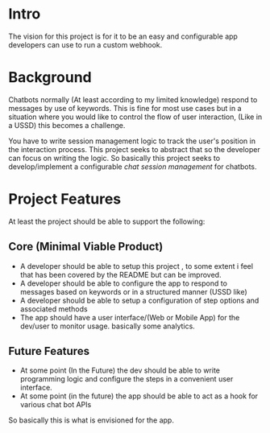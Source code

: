 # Intro
The vision for this project is for it to be an easy and configurable
app developers can use to run a custom webhook.

# Background
Chatbots normally (At least according to my limited knowledge) respond to messages by use of keywords.
This is fine for most use cases but in a situation where you would like to control the flow of user interaction,
(Like in a USSD) this becomes a challenge.

You have to write session management logic to track the user's position in the interaction process. This project seeks to abstract that so the developer can focus on writing the logic.
So basically this project seeks to develop/implement a configurable *chat session management* for chatbots.

# Project Features

At least the project should be able to support the following:

## Core (Minimal Viable Product)
- A developer should be able to setup this project , to some extent i feel that has been covered by the README but can be improved.
- A developer should be able to configure the app to respond to messages based on keywords or in a structured manner (USSD like)
- A developer should be able to setup a configuration of step options and associated methods
- The app should have a user interface/(Web or Mobile App) for the dev/user to monitor usage. basically some analytics.
  
## Future Features
- At some point (In the Future) the dev should be able to write programming logic and configure the steps in a convenient user interface.
- At some point (in the future) the app should be able to act as a hook for various chat bot APIs

So basically this is what is envisioned for the app.

